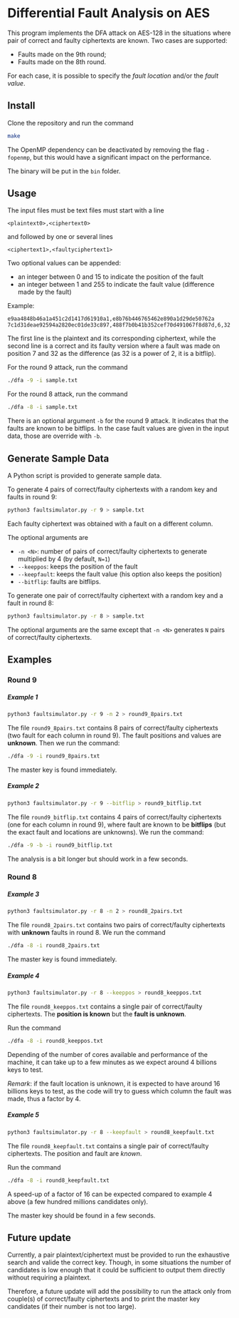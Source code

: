 # Differential Fault Analysis on AES

This program implements the DFA attack on AES-128 in the situations where pair of correct and faulty ciphertexts are known.
Two cases are supported:

* Faults made on the 9th round;
* Faults made on the 8th round.

For each case, it is possible to specify the *fault location* and/or the *fault value*.

## Install

Clone the repository and run the command

```bash
make
```

The OpenMP dependency can be deactivated by removing the flag `-fopenmp`, but this would have a significant impact on the performance.

The binary will be put in the `bin` folder.

## Usage

The input files must be text files must start with a line

```
<plaintext0>,<ciphertext0>
```

and followed by one or several lines

```
<ciphertext1>,<faultyciphertext1>
```

Two optional values can be appended:

* an integer between 0 and 15 to indicate the position of the fault
* an integer between 1 and 255 to indicate the fault value (difference made by the fault)

Example:

```
e9aa4848b46a1a451c2d1417d61910a1,e8b76b446765462e890a1d29de50762a
7c1d31deae92594a2820ec01de33c897,488f7b0b41b352cef70d491067f8d87d,6,32
```

The first line is the plaintext and its corresponding ciphertext, while the second line is a correct and its faulty version where a fault was made on position 7 and 32 as the difference (as 32 is a power of 2, it is a bitflip).

For the round 9 attack, run the command

```bash
./dfa -9 -i sample.txt
```

For the round 8 attack, run the command

```bash
./dfa -8 -i sample.txt
```

There is an optional argument `-b` for the round 9 attack. It indicates that the faults are known to be bitflips. In the case fault values are given in the input data, those are override with `-b`.

## Generate Sample Data

A Python script is provided to generate sample data.

To generate 4 pairs of correct/faulty ciphertexts with a random key and faults in round 9:

```bash
python3 faultsimulator.py -r 9 > sample.txt
```

Each faulty ciphertext was obtained with a fault on a different column.

The optional arguments are

* `-n <N>`: number of pairs of correct/faulty ciphertexts to generate multiplied by 4 (by default, `N=1`)
* `--keeppos`: keeps the position of the fault
* `--keepfault`: keeps the fault value (his option also keeps the position)
* `--bitflip`: faults are bitflips.

To generate one pair of correct/faulty ciphertext with a random key and a fault in round 8:

```bash
python3 faultsimulator.py -r 8 > sample.txt
```

The optional arguments are the same except that `-n <N>` generates `N` pairs of correct/faulty ciphertexts.

## Examples

### Round 9

##### Example 1

```bash
python3 faultsimulator.py -r 9 -n 2 > round9_8pairs.txt
```

The file `round9_8pairs.txt` contains 8 pairs of correct/faulty ciphertexts (two fault for each column in round 9). The fault positions and values are **unknown**. Then we run the command:

```bash
./dfa -9 -i round9_8pairs.txt
```

The master key is found immediately.

##### Example 2

```bash
python3 faultsimulator.py -r 9 --bitflip > round9_bitflip.txt
```

The file `round9_bitflip.txt` contains 4 pairs of correct/faulty ciphertexts (one for each column in round 9), where fault are known to be **bitflips** (but the exact fault and locations are unknowns). We run the command:

```bash
./dfa -9 -b -i round9_bitflip.txt
```

The analysis is a bit longer but should work in a few seconds.

### Round 8

##### Example 3

```bash
python3 faultsimulator.py -r 8 -n 2 > round8_2pairs.txt
```

The file `round8_2pairs.txt` contains two pairs of correct/faulty ciphertexts with **unknown** faults in round 8. We run the command

```bash
./dfa -8 -i round8_2pairs.txt
```

The master key is found immediately.

##### Example 4

```bash
python3 faultsimulator.py -r 8 --keeppos > round8_keeppos.txt
```

The file `round8_keeppos.txt` contains a single pair of correct/faulty ciphertexts. The **position is known** but the **fault is unknown**.

Run the command

```bash
./dfa -8 -i round8_keeppos.txt
```

Depending of the number of cores available and performance of the machine, it can take up to a few minutes as we expect around 4 billions keys to test.

*Remark*: if the fault location is unknown, it is expected to have around 16 billions keys to test, as the code will try to guess which column the fault was made, thus a factor by 4.

##### Example 5

```bash
python3 faultsimulator.py -r 8 --keepfault > round8_keepfault.txt
```

The file `round8_keepfault.txt` contains a single pair of correct/faulty ciphertexts. The position and fault are *known*.

Run the command

```bash
./dfa -8 -i round8_keepfault.txt
```

A speed-up of a factor of 16 can be expected compared to example 4 above (a few hundred millions candidates only).

The master key should be found in a few seconds.

## Future update

Currently, a pair plaintext/ciphertext must be provided to run the exhaustive search and valide the correct key.
Though, in some situations the number of candidates is low enough that it could be sufficient to output them directly
without requiring a plaintext.

Therefore, a future update will add the possibility to run the attack only from couple(s) of correct/faulty ciphertexts
and to print the master key candidates (if their number is not too large).
